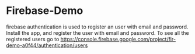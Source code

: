 # Firebase-Demo
firebase authentication is used to register an user with email and password.
Install the app, and register the user with email and password.
To see all the registered users go to https://console.firebase.google.com/project/fir-demo-a0f44/authentication/users
